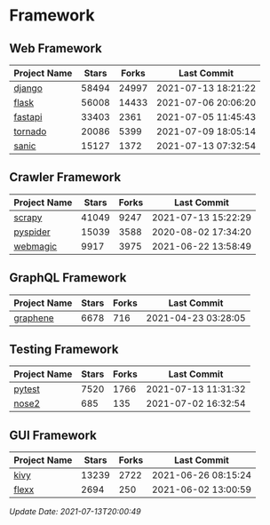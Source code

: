 # Framework

## Web Framework
| Project Name | Stars | Forks | Last Commit |
| ------------ | ----- | ----- | ----------- |
| [django](https://github.com/django/django) | 58494 | 24997 | 2021-07-13 18:21:22 |
| [flask](https://github.com/pallets/flask) | 56008 | 14433 | 2021-07-06 20:06:20 |
| [fastapi](https://github.com/tiangolo/fastapi) | 33403 | 2361 | 2021-07-05 11:45:43 |
| [tornado](https://github.com/tornadoweb/tornado) | 20086 | 5399 | 2021-07-09 18:05:14 |
| [sanic](https://github.com/sanic-org/sanic) | 15127 | 1372 | 2021-07-13 07:32:54 |

## Crawler Framework
| Project Name | Stars | Forks | Last Commit |
| ------------ | ----- | ----- | ----------- |
| [scrapy](https://github.com/scrapy/scrapy) | 41049 | 9247 | 2021-07-13 15:22:29 |
| [pyspider](https://github.com/binux/pyspider) | 15039 | 3588 | 2020-08-02 17:34:20 |
| [webmagic](https://github.com/code4craft/webmagic) | 9917 | 3975 | 2021-06-22 13:58:49 |

## GraphQL Framework
| Project Name | Stars | Forks | Last Commit |
| ------------ | ----- | ----- | ----------- |
| [graphene](https://github.com/graphql-python/graphene) | 6678 | 716 | 2021-04-23 03:28:05 |

## Testing Framework
| Project Name | Stars | Forks | Last Commit |
| ------------ | ----- | ----- | ----------- |
| [pytest](https://github.com/pytest-dev/pytest) | 7520 | 1766 | 2021-07-13 11:31:32 |
| [nose2](https://github.com/nose-devs/nose2) | 685 | 135 | 2021-07-02 16:32:54 |

## GUI Framework
| Project Name | Stars | Forks | Last Commit |
| ------------ | ----- | ----- | ----------- |
| [kivy](https://github.com/kivy/kivy) | 13239 | 2722 | 2021-06-26 08:15:24 |
| [flexx](https://github.com/flexxui/flexx) | 2694 | 250 | 2021-06-02 13:00:59 |

*Update Date: 2021-07-13T20:00:49*